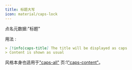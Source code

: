```yaml
---
title: 标题大写
icon: material/caps-lock
---
```


点名元数据:"标题"

用法 :

```md
> [!info|caps-title] The title will be displayed as caps
> Content is shown as usual
```

风格本身也适用于["caps-all"](../combined-styling/page-16.md)
页:1["caps-content"](../content-styling/page-6.md)。

